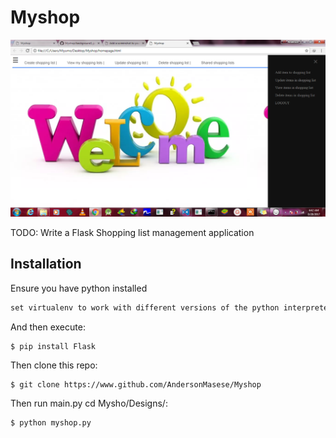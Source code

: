 # Myshop
![alt tag](https://github.com/AndersonMasese/Myshop/blob/shopping_list1/Designs/templates/images/home.png "Index page")

TODO: Write a Flask Shopping list management application

## Installation

Ensure you have python installed

```ruby
set virtualenv to work with different versions of the python interpreter
```

And then execute:

    $ pip install Flask

Then clone this repo:

    $ git clone https://www.github.com/AndersonMasese/Myshop

Then run main.py cd Mysho/Designs/:

    $ python myshop.py








